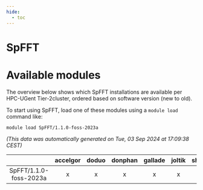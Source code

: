 ```yaml
---
hide:
  - toc
---
```


SpFFT
=====

# Available modules


The overview below shows which SpFFT installations are available per HPC-UGent Tier-2cluster, ordered based on software version (new to old).

To start using SpFFT, load one of these modules using a `module load` command like:

```shell
module load SpFFT/1.1.0-foss-2023a
```

*(This data was automatically generated on Tue, 03 Sep 2024 at 17:09:38 CEST)*  

| |accelgor|doduo|donphan|gallade|joltik|shinx|skitty|
| :---: | :---: | :---: | :---: | :---: | :---: | :---: | :---: |
|SpFFT/1.1.0-foss-2023a|x|x|x|x|x|x|x|
